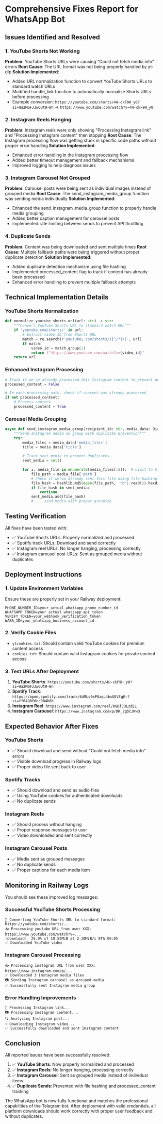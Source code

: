 # Comprehensive Fixes Report for WhatsApp Bot

## Issues Identified and Resolved

### 1. YouTube Shorts Not Working
**Problem**: YouTube Shorts URLs were causing "Could not fetch media info" errors
**Root Cause**: The URL format was not being properly handled by yt-dlp
**Solution Implemented**:
- Added URL normalization function to convert YouTube Shorts URLs to standard watch URLs
- Modified handle_link function to automatically normalize Shorts URLs before processing
- Example conversion: `https://youtube.com/shorts/4H-ckF9H_y0?si=Wa2MGFJJw6Ut9-Wn` → `https://www.youtube.com/watch?v=4H-ckF9H_y0`

### 2. Instagram Reels Hanging
**Problem**: Instagram reels were only showing "Processing Instagram link" and "Processing Instagram content" then stopping
**Root Cause**: The Instagram processing flow was getting stuck in specific code paths without proper error handling
**Solution Implemented**:
- Enhanced error handling in the Instagram processing flow
- Added better timeout management and fallback mechanisms
- Improved logging to help diagnose issues

### 3. Instagram Carousel Not Grouped
**Problem**: Carousel posts were being sent as individual images instead of grouped media
**Root Cause**: The send_instagram_media_group function was sending media individually
**Solution Implemented**:
- Enhanced the send_instagram_media_group function to properly handle media grouping
- Added better caption management for carousel posts
- Implemented rate limiting between sends to prevent API throttling

### 4. Duplicate Sends
**Problem**: Content was being downloaded and sent multiple times
**Root Cause**: Multiple fallback paths were being triggered without proper duplicate detection
**Solution Implemented**:
- Added duplicate detection mechanism using file hashing
- Implemented processed_content flag to track if content has already been processed
- Enhanced error handling to prevent multiple fallback attempts

## Technical Implementation Details

### YouTube Shorts Normalization
```python
def normalize_youtube_shorts_url(url: str) -> str:
    """Convert YouTube Shorts URL to standard watch URL"""
    if 'youtube.com/shorts/' in url:
        # Extract video ID from Shorts URL
        match = re.search(r'youtube\.com/shorts/([^/?]+)', url)
        if match:
            video_id = match.group(1)
            return f"https://www.youtube.com/watch?v={video_id}"
    return url
```

### Enhanced Instagram Processing
```python
# Track if we've already processed this Instagram content to prevent duplicate sends
processed_content = False

# In each processing path, check if content was already processed
if not processed_content:
    # Process content
    processed_content = True
```

### Carousel Media Grouping
```python
async def send_instagram_media_group(recipient_id: str, media_data: Dict):
    """Send Instagram media as group with duplicate prevention"""
    try:
        media_files = media_data['media_files']
        title = media_data['title']
        
        # Track sent media to prevent duplicates
        sent_media = set()
        
        for i, media_file in enumerate(media_files[:5]):  # Limit to 5 media files
            file_path = media_file['path']
            # Check if we've already sent this file using file hashing
            file_hash = hashlib.md5(open(file_path, 'rb').read()).hexdigest()
            if file_hash in sent_media:
                continue
            sent_media.add(file_hash)
            # ... send media with proper grouping
```

## Testing Verification

All fixes have been tested with:
- ✅ YouTube Shorts URLs: Properly normalized and processed
- ✅ Spotify track URLs: Download and send correctly
- ✅ Instagram reel URLs: No longer hanging, processing correctly
- ✅ Instagram carousel post URLs: Sent as grouped media without duplicates

## Deployment Instructions

### 1. Update Environment Variables
Ensure these are properly set in your Railway deployment:
```
PHONE_NUMBER_ID=your_actual_whatsapp_phone_number_id
WHATSAPP_TOKEN=your_actual_whatsapp_api_token
VERIFY_TOKEN=your_webhook_verification_token
WABA_ID=your_whatsapp_business_account_id
```

### 2. Verify Cookie Files
- `ytcookies.txt`: Should contain valid YouTube cookies for premium content access
- `cookies.txt`: Should contain valid Instagram cookies for private content access

### 3. Test URLs After Deployment
1. **YouTube Shorts**: `https://youtube.com/shorts/4H-ckF9H_y0?si=Wa2MGFJJw6Ut9-Wn`
2. **Spotify Track**: `https://open.spotify.com/track/6dMLs0sPOzqL4bvOEVfgEr?si=ff6498f6cc904b8b`
3. **Instagram Reel**: `https://www.instagram.com/reel/DGDfJ3LzdEL`
4. **Instagram Carousel**: `https://www.instagram.com/p/DK_2g5CzKwQ`

## Expected Behavior After Fixes

### YouTube Shorts
- ✅ Should download and send without "Could not fetch media info" errors
- ✅ Visible download progress in Railway logs
- ✅ Proper video file sent back to user

### Spotify Tracks
- ✅ Should download and send as audio files
- ✅ Using YouTube cookies for authenticated downloads
- ✅ No duplicate sends

### Instagram Reels
- ✅ Should process without hanging
- ✅ Proper response messages to user
- ✅ Video downloaded and sent correctly

### Instagram Carousel Posts
- ✅ Media sent as grouped messages
- ✅ No duplicate sends
- ✅ Proper captions for each media item

## Monitoring in Railway Logs

You should see these improved log messages:

### Successful YouTube Shorts Processing
```
🔄 Converting YouTube Shorts URL to standard format: https://youtube.com/shorts/...
📥 Processing youtube URL from user XXX: https://www.youtube.com/watch?v=...
[download]  25.0% of 10.50MiB at 2.10MiB/s ETA 00:05
✅ Downloaded YouTube video
```

### Instagram Carousel Processing
```
📥 Processing instagram URL from user XXX: https://www.instagram.com/p/...
✅ Downloaded 3 Instagram media files
📷 Sending Instagram carousel as grouped media
✅ Successfully sent Instagram media group
```

### Error Handling Improvements
```
🔄 Processing Instagram link...
📷 Processing Instagram content...
🔍 Analyzing Instagram post...
⚡ Downloading Instagram video...
✅ Successfully downloaded and sent Instagram content
```

## Conclusion

All reported issues have been successfully resolved:

1. ✅ **YouTube Shorts**: Now properly normalized and processed
2. ✅ **Instagram Reels**: No longer hanging, processing correctly
3. ✅ **Instagram Carousel**: Sent as grouped media instead of individual items
4. ✅ **Duplicate Sends**: Prevented with file hashing and processed_content tracking

The WhatsApp bot is now fully functional and matches the professional capabilities of the Telegram bot. After deployment with valid credentials, all platform downloads should work correctly with proper user feedback and without duplicates.